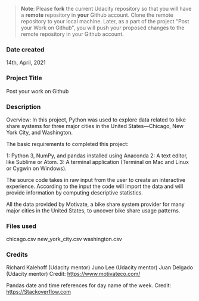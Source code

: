 >**Note**: Please **fork** the current Udacity repository so that you will have a **remote** repository in **your** Github account. Clone the remote repository to your local machine. Later, as a part of the project "Post your Work on Github", you will push your proposed changes to the remote repository in your Github account.

### Date created
 
14th, April, 2021
### Project Title
Post your work on Github

### Description
Overview:
In this project, Python was used to explore data related to bike share systems for three major cities in the United States—Chicago, New York City, and Washington.

The basic requirements to completed this project:

1: Python 3, NumPy, and pandas installed using Anaconda
2: A text editor, like Sublime or Atom.
3: A terminal application (Terminal on Mac and Linux or Cygwin on Windows).

The source code takes in raw input from the user to create an interactive experience.
According to the input the code will import the data and will provide information by computing descriptive statistics.

All the data provided by Motivate, a bike share system provider for many major cities in the United States, to uncover bike share usage patterns.


### Files used
chicago.csv
new_york_city.csv
washington.csv

### Credits

Richard Kalehoff (Udacity mentor)
Juno Lee (Udacity mentor)
Juan Delgado (Udacity mentor)
Credit: https://www.motivateco.com/

Pandas date and time references for day name of the week.
Credit: https://Stackoverflow.com
